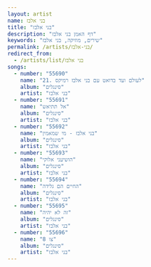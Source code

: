 ```yaml
---
layout: artist
name: בני אלבז
title: "בני אלבז"
description: "דף האמן בני אלבז"
keywords: "שירים, מוזיקה, בני אלבז"
permalink: /artists/בני-אלבז/
redirect_from:
  - /artists/list/בני אלבז
songs:
  - number: "55690"
    name: "21. לעולם ועד בדואט עם בני אלבז רמיקס"
    album: "סינגלים"
    artist: "בני אלבז"
  - number: "55691"
    name: "אל תתיאש"
    album: "סינגלים"
    artist: "בני אלבז"
  - number: "55692"
    name: "בני אלבז - מי שמאמין"
    album: "סינגלים"
    artist: "בני אלבז"
  - number: "55693"
    name: "הושיעני אלוקי"
    album: "סינגלים"
    artist: "בני אלבז"
  - number: "55694"
    name: "החיים הם גלידה"
    album: "סינגלים"
    artist: "בני אלבז"
  - number: "55695"
    name: "זה לא יהיה"
    album: "סינגלים"
    artist: "בני אלבז"
  - number: "55696"
    name: "צו 8"
    album: "סינגלים"
    artist: "בני אלבז"
---
```

